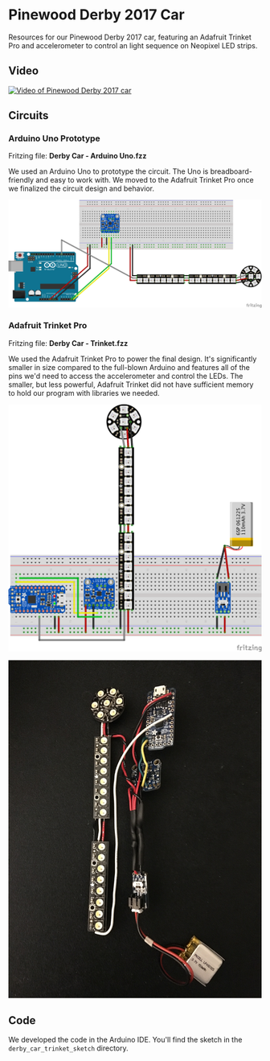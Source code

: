 # Pinewood Derby 2017 Car
Resources for our Pinewood Derby 2017 car, featuring an Adafruit Trinket Pro and accelerometer to control an light sequence on Neopixel LED strips.

## Video
[![Video of Pinewood Derby 2017 car](http://img.youtube.com/vi/l1B7aqqsHyw/0.jpg)](https://youtu.be/l1B7aqqsHyw "Video of Pinewood Derby 2017 car")

## Circuits

### Arduino Uno Prototype

Fritzing file: **Derby Car - Arduino Uno.fzz**

We used an Arduino Uno to prototype the circuit. The Uno is breadboard-friendly and easy to work with. We moved to the Adafruit Trinket Pro once we finalized the circuit design and behavior.

![Arduino Uno circuit](images/Derby%20Car%20-%20Arduino%20Uno_bb.png)


### Adafruit Trinket Pro

Fritzing file: **Derby Car - Trinket.fzz**

We used the Adafruit Trinket Pro to power the final design. It's significantly smaller in size compared to the full-blown Arduino and features all of the pins we'd need to access the accelerometer and control the LEDs. The smaller, but less powerful, Adafruit Trinket did not have sufficient memory to hold our program with libraries we needed.

![Adafruit Trinket Pro circuit](images/Derby%20Car%20-%20Trinket_bb.png)

![Overhead View of final circuit](images/overhead_view.jpg)

## Code
We developed the code in the Arduino IDE. You'll find the sketch in the `derby_car_trinket_sketch` directory.
